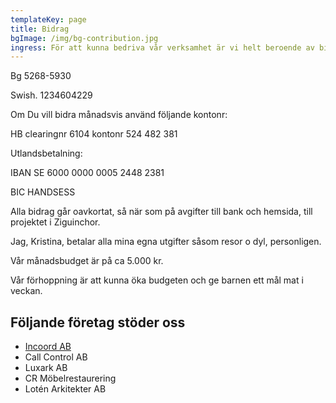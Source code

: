 ```yaml
---
templateKey: page
title: Bidrag
bgImage: /img/bg-contribution.jpg
ingress: För att kunna bedriva vår verksamhet är vi helt beroende av bidrag.
---
```

Bg 5268-5930

Swish. 1234604229

Om Du vill bidra månadsvis använd följande kontonr:

HB clearingnr 6104 kontonr 524 482 381

Utlandsbetalning:

IBAN SE 6000 0000 0005 2448 2381

BIC HANDSESS

Alla bidrag går oavkortat, så när som på avgifter till bank och hemsida, till projektet i Ziguinchor. 

Jag, Kristina, betalar alla mina egna utgifter såsom resor o dyl, personligen. 

Vår månadsbudget är på ca 5.000 kr.

Vår förhoppning är att kunna öka budgeten och ge barnen ett mål mat i veckan.

## Följande företag stöder oss

* [Incoord AB](https://www.incoord.se/)
* Call Control AB
* Luxark AB
* CR Möbelrestaurering 
* Lotén Arkitekter AB
